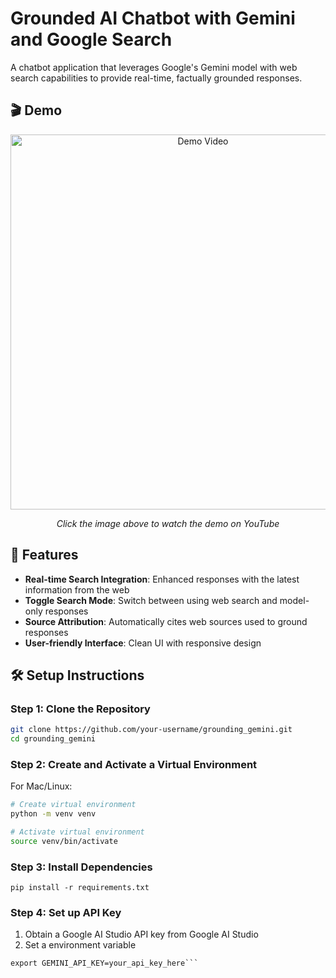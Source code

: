 # Grounded AI Chatbot with Gemini and Google Search

A chatbot application that leverages Google's Gemini model with web search capabilities to provide real-time, factually grounded responses.


## 🎬 Demo

<div align="center">
  <a href="https://www.youtube.com/watch?v=3xuiWs0tB2U">
    <img src="https://img.youtube.com/vi/3xuiWs0tB2U/0.jpg" alt="Demo Video" width="600">
  </a>
  <p><i>Click the image above to watch the demo on YouTube</i></p>
</div>

## 🌟 Features

- **Real-time Search Integration**: Enhanced responses with the latest information from the web
- **Toggle Search Mode**: Switch between using web search and model-only responses
- **Source Attribution**: Automatically cites web sources used to ground responses
- **User-friendly Interface**: Clean UI with responsive design


## 🛠️ Setup Instructions

### Step 1: Clone the Repository

```bash
git clone https://github.com/your-username/grounding_gemini.git
cd grounding_gemini
```


### Step 2: Create and Activate a Virtual Environment
For Mac/Linux:
```bash
# Create virtual environment
python -m venv venv

# Activate virtual environment
source venv/bin/activate
```

### Step 3: Install Dependencies
```pip install -r requirements.txt```


### Step 4: Set up API Key
1. Obtain a Google AI Studio API key from Google AI Studio
2. Set a environment variable
```
export GEMINI_API_KEY=your_api_key_here```

